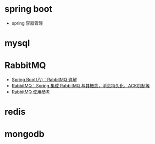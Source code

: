 # spring boot
  - spring 容器管理
# mysql

# RabbitMQ
  - [Spring Boot(八)：RabbitMQ 详解](http://www.ityouknow.com/springboot/2016/11/30/spring-boot-rabbitMQ.html)
  - [RabbitMQ：Spring 集成 RabbitMQ 与其概念，消息持久化，ACK机制等](https://github.com/401Studio/WeekLearn/issues/2)
  - [RabbitMQ 使用参考](https://www.zouyesheng.com/rabbitmq.html)

# redis

# mongodb
